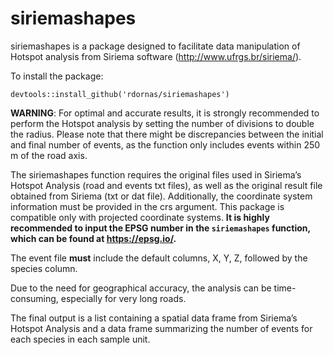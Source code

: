 # siriemashapes

siriemashapes is a package designed to facilitate data manipulation of Hotspot analysis from Siriema software (http://www.ufrgs.br/siriema/).

To install the package:

```
devtools::install_github('rdornas/siriemashapes')
```


**WARNING**: For optimal and accurate results, it is strongly recommended to perform the Hotspot analysis by setting the number of divisions to double the radius. Please note that there might be discrepancies between the initial and final number of events, as the function only includes events within 250 m of the road axis.

The siriemashapes function requires the original files used in Siriema’s Hotspot Analysis (road and events txt files), as well as the original result file obtained from Siriema (txt or dat file). Additionally, the coordinate system information must be provided in the crs argument. This package is compatible only with projected coordinate systems. **It is highly recommended to input the EPSG number in the `siriemashapes` function, which can be found at https://epsg.io/.**

The event file **must** include the default columns, X, Y, Z, followed by the species column.

Due to the need for geographical accuracy, the analysis can be time-consuming, especially for very long roads.

The final output is a list containing a spatial data frame from Siriema’s Hotspot Analysis and a data frame summarizing the number of events for each species in each sample unit.





